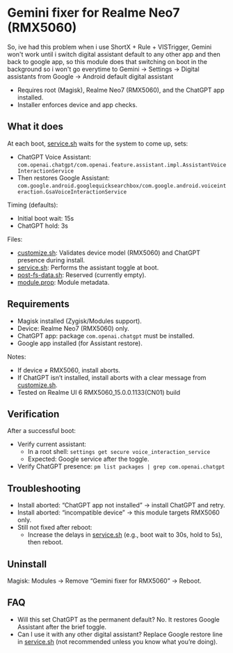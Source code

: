# Gemini fixer for Realme Neo7 (RMX5060)

So, ive had this problem when i use ShortX + Rule + VISTrigger, Gemini won't work until i switch digital assistant default to any other app and then back to google app, so this module does that switching on boot in the background so i won't go everytime to Gemini -> Settings -> Digital assistants from Google -> Android default digital assistant


- Requires root (Magisk), Realme Neo7 (RMX5060), and the ChatGPT app installed.
- Installer enforces device and app checks.

## What it does

At each boot, [service.sh](service.sh) waits for the system to come up, sets:
- ChatGPT Voice Assistant: `com.openai.chatgpt/com.openai.feature.assistant.impl.AssistantVoiceInteractionService`
- Then restores Google Assistant: `com.google.android.googlequicksearchbox/com.google.android.voiceinteraction.GsaVoiceInteractionService`

Timing (defaults):
- Initial boot wait: 15s
- ChatGPT hold: 3s

Files:
- [customize.sh](customize.sh): Validates device model (RMX5060) and ChatGPT presence during install.
- [service.sh](service.sh): Performs the assistant toggle at boot.
- [post-fs-data.sh](post-fs-data.sh): Reserved (currently empty).
- [module.prop](module.prop): Module metadata.

## Requirements

- Magisk installed (Zygisk/Modules support).
- Device: Realme Neo7 (RMX5060) only.
- ChatGPT app: package `com.openai.chatgpt` must be installed.
- Google app installed (for Assistant restore).

Notes:
- If device ≠ RMX5060, install aborts.
- If ChatGPT isn’t installed, install aborts with a clear message from [customize.sh](customize.sh).
- Tested on Realme UI 6 RMX5060_15.0.0.1133(CN01) build

## Verification

After a successful boot:
- Verify current assistant:
  - In a root shell: `settings get secure voice_interaction_service`
  - Expected: Google service after the toggle.
- Verify ChatGPT presence: `pm list packages | grep com.openai.chatgpt`

## Troubleshooting

- Install aborted: “ChatGPT app not installed” → install ChatGPT and retry.
- Install aborted: “incompatible device” → this module targets RMX5060 only.
- Still not fixed after reboot:
  - Increase the delays in [service.sh](service.sh) (e.g., boot wait to 30s, hold to 5s), then reboot.

## Uninstall

Magisk: Modules → Remove “Gemini fixer for RMX5060” → Reboot.

## FAQ

- Will this set ChatGPT as the permanent default? No. It restores Google Assistant after the brief toggle.
- Can I use it with any other digital assistant? Replace Google restore line in [service.sh](service.sh) (not recommended unless you know what you’re doing).
